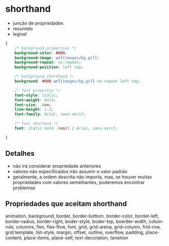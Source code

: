 # shorthand

* junção de propriedades
* resumido
* legível

```css
{
    /* background properties */
    background-color: #000;
    background-image: url(images/bg.gif);
    background-repeat: no-repeat;
    background-position: left top;

    /* background shorthand */
    background: #000 url(images/bg.gif) no-repeat left top;

    /* font propertie */
    font-style: italic;
    font-weight: bold;
    font-size: .8em;
    line-height: 1.2;
    font-family: Arial, sans-serif;

    /* font shorhand */
    font: italic bold .8em/1.2 Arial, sans-serif;

}

```

## Detalhes

* não irá considerar propriedade anteriores
* valores não especificados irão assumir o valor padrão
* geralmente, a ordem descrita não importa, mas, se houver muitas propriedades com valores semelhantes, poderemos encontrar problemas

## Propriedades que aceitam shorthand

animation, background, border, border-bottom, border-color, border-left, border-radius, border-right, boder-style, boder-top, boerder-width, colum-rule, columns, flex, flex-flow, font, grid, grid-arena, grid-column, frid-row, grid template, list-style, margin, offset, outline, overflow, padding, place-content, place-items, place-self, text-decoration, tansition

